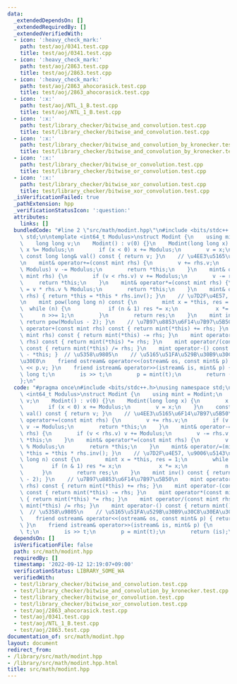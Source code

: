 ```yaml
---
data:
  _extendedDependsOn: []
  _extendedRequiredBy: []
  _extendedVerifiedWith:
  - icon: ':heavy_check_mark:'
    path: test/aoj/0341.test.cpp
    title: test/aoj/0341.test.cpp
  - icon: ':heavy_check_mark:'
    path: test/aoj/2863.test.cpp
    title: test/aoj/2863.test.cpp
  - icon: ':heavy_check_mark:'
    path: test/aoj/2863_ahocorasick.test.cpp
    title: test/aoj/2863_ahocorasick.test.cpp
  - icon: ':x:'
    path: test/aoj/NTL_1_B.test.cpp
    title: test/aoj/NTL_1_B.test.cpp
  - icon: ':x:'
    path: test/library_checker/bitwise_and_convolution.test.cpp
    title: test/library_checker/bitwise_and_convolution.test.cpp
  - icon: ':x:'
    path: test/library_checker/bitwise_and_convolution_by_kronecker.test.cpp
    title: test/library_checker/bitwise_and_convolution_by_kronecker.test.cpp
  - icon: ':x:'
    path: test/library_checker/bitwise_or_convolution.test.cpp
    title: test/library_checker/bitwise_or_convolution.test.cpp
  - icon: ':x:'
    path: test/library_checker/bitwise_xor_convolution.test.cpp
    title: test/library_checker/bitwise_xor_convolution.test.cpp
  _isVerificationFailed: true
  _pathExtension: hpp
  _verificationStatusIcon: ':question:'
  attributes:
    links: []
  bundledCode: "#line 2 \"src/math/modint.hpp\"\n#include <bits/stdc++.h>\nusing namespace\
    \ std;\n\ntemplate <int64_t Modulus>\nstruct Modint {\n    using mint = Modint;\n\
    \    long long v;\n    Modint() : v(0) {}\n    Modint(long long x) {\n       \
    \ x %= Modulus;\n        if (x < 0) x += Modulus;\n        v = x;\n    }\n   \
    \ const long long& val() const { return v; }\n    // \u4EE3\u5165\u6F14\u7B97\u5B50\
    \n    mint& operator+=(const mint rhs) {\n        v += rhs.v;\n        if (v >=\
    \ Modulus) v -= Modulus;\n        return *this;\n    }\n    mint& operator-=(const\
    \ mint rhs) {\n        if (v < rhs.v) v += Modulus;\n        v -= rhs.v;\n   \
    \     return *this;\n    }\n    mint& operator*=(const mint rhs) {\n        v\
    \ = v * rhs.v % Modulus;\n        return *this;\n    }\n    mint& operator/=(mint\
    \ rhs) { return *this = *this * rhs.inv(); }\n    // \u7D2F\u4E57, \u9006\u5143\
    \n    mint pow(long long n) const {\n        mint x = *this, res = 1;\n      \
    \  while (n) {\n            if (n & 1) res *= x;\n            x *= x;\n      \
    \      n >>= 1;\n        }\n        return res;\n    }\n    mint inv() const {\
    \ return pow(Modulus - 2); }\n    // \u7B97\u8853\u6F14\u7B97\u5B50\n    mint\
    \ operator+(const mint rhs) const { return mint(*this) += rhs; }\n    mint operator-(const\
    \ mint rhs) const { return mint(*this) -= rhs; }\n    mint operator*(const mint\
    \ rhs) const { return mint(*this) *= rhs; }\n    mint operator/(const mint rhs)\
    \ const { return mint(*this) /= rhs; }\n    mint operator-() const { return mint()\
    \ - *this; }  // \u5358\u9805\n    // \u5165\u51FA\u529B\u30B9\u30C8\u30EA\u30FC\
    \u30E0\n    friend ostream& operator<<(ostream& os, const mint& p) { return os\
    \ << p.v; }\n    friend istream& operator>>(istream& is, mint& p) {\n        long\
    \ long t;\n        is >> t;\n        p = mint(t);\n        return (is);\n    }\n\
    };\n"
  code: "#pragma once\n#include <bits/stdc++.h>\nusing namespace std;\n\ntemplate\
    \ <int64_t Modulus>\nstruct Modint {\n    using mint = Modint;\n    long long\
    \ v;\n    Modint() : v(0) {}\n    Modint(long long x) {\n        x %= Modulus;\n\
    \        if (x < 0) x += Modulus;\n        v = x;\n    }\n    const long long&\
    \ val() const { return v; }\n    // \u4EE3\u5165\u6F14\u7B97\u5B50\n    mint&\
    \ operator+=(const mint rhs) {\n        v += rhs.v;\n        if (v >= Modulus)\
    \ v -= Modulus;\n        return *this;\n    }\n    mint& operator-=(const mint\
    \ rhs) {\n        if (v < rhs.v) v += Modulus;\n        v -= rhs.v;\n        return\
    \ *this;\n    }\n    mint& operator*=(const mint rhs) {\n        v = v * rhs.v\
    \ % Modulus;\n        return *this;\n    }\n    mint& operator/=(mint rhs) { return\
    \ *this = *this * rhs.inv(); }\n    // \u7D2F\u4E57, \u9006\u5143\n    mint pow(long\
    \ long n) const {\n        mint x = *this, res = 1;\n        while (n) {\n   \
    \         if (n & 1) res *= x;\n            x *= x;\n            n >>= 1;\n  \
    \      }\n        return res;\n    }\n    mint inv() const { return pow(Modulus\
    \ - 2); }\n    // \u7B97\u8853\u6F14\u7B97\u5B50\n    mint operator+(const mint\
    \ rhs) const { return mint(*this) += rhs; }\n    mint operator-(const mint rhs)\
    \ const { return mint(*this) -= rhs; }\n    mint operator*(const mint rhs) const\
    \ { return mint(*this) *= rhs; }\n    mint operator/(const mint rhs) const { return\
    \ mint(*this) /= rhs; }\n    mint operator-() const { return mint() - *this; }\
    \  // \u5358\u9805\n    // \u5165\u51FA\u529B\u30B9\u30C8\u30EA\u30FC\u30E0\n\
    \    friend ostream& operator<<(ostream& os, const mint& p) { return os << p.v;\
    \ }\n    friend istream& operator>>(istream& is, mint& p) {\n        long long\
    \ t;\n        is >> t;\n        p = mint(t);\n        return (is);\n    }\n};\n"
  dependsOn: []
  isVerificationFile: false
  path: src/math/modint.hpp
  requiredBy: []
  timestamp: '2022-09-12 12:19:07+09:00'
  verificationStatus: LIBRARY_SOME_WA
  verifiedWith:
  - test/library_checker/bitwise_and_convolution.test.cpp
  - test/library_checker/bitwise_and_convolution_by_kronecker.test.cpp
  - test/library_checker/bitwise_or_convolution.test.cpp
  - test/library_checker/bitwise_xor_convolution.test.cpp
  - test/aoj/2863_ahocorasick.test.cpp
  - test/aoj/0341.test.cpp
  - test/aoj/NTL_1_B.test.cpp
  - test/aoj/2863.test.cpp
documentation_of: src/math/modint.hpp
layout: document
redirect_from:
- /library/src/math/modint.hpp
- /library/src/math/modint.hpp.html
title: src/math/modint.hpp
---
```

